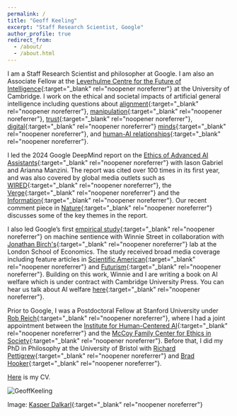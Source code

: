 ```yaml
---
permalink: /
title: "Geoff Keeling"
excerpt: "Staff Research Scientist, Google"
author_profile: true
redirect_from: 
  - /about/
  - /about.html
---
```


I am a Staff Research Scientist and philosopher at Google. I am also an Associate Fellow at the [Leverhulme Centre for the Future of Intelligence](http://lcfi.ac.uk){:target="_blank" rel="noopener noreferrer"} at the University of Cambridge. I work on the ethical and societal impacts of artificial general intelligence including questions about [alignment](https://link.springer.com/article/10.1007/s11098-025-02300-4?utm_source=rct_congratemailt&utm_medium=email&utm_campaign=oa_20250330&utm_content=10.1007/s11098-025-02300-4){:target="_blank" rel="noopener noreferrer"}, [manipulation](https://arxiv.org/pdf/2404.15058){:target="_blank" rel="noopener noreferrer"}, [trust](https://dl.acm.org/doi/10.1145/3630106.3658964){:target="_blank" rel="noopener noreferrer"}, [digital](https://arxiv.org/pdf/2506.13403){:target="_blank" rel="noopener noreferrer"} [minds](https://www.tandfonline.com/doi/abs/10.1080/0020174X.2025.2450598){:target="_blank" rel="noopener noreferrer"}, and [human-AI relationships](https://ojs.aaai.org/index.php/AIES/article/view/31694){:target="_blank" rel="noopener noreferrer"}.

I led the 2024 Google DeepMind report on the [Ethics of Advanced AI Assistants](https://arxiv.org/pdf/2404.16244){:target="_blank" rel="noopener noreferrer"} with Iason Gabriel and Arianna Manzini. The report was cited over 100 times in its first year, and was also covered by global media outlets such as [WIRED](https://www.wired.com/story/prepare-to-get-manipulated-by-emotionally-expressive-chatbots/){:target="_blank" rel="noopener noreferrer"}, the [Verge](https://www.theverge.com/c/24300623/ai-companions-replika-openai-chatgpt-assistant-romance){:target="_blank" rel="noopener noreferrer"} and the [Information](https://www.theinformation.com/articles/why-google-and-openai-dont-see-eye-to-eye-on-voice-assistants){:target="_blank" rel="noopener noreferrer"}. Our recent comment piece in [Nature](https://www.nature.com/articles/d41586-025-02454-5){:target="_blank" rel="noopener noreferrer"} discusses some of the key themes in the report. 

I also led Google’s first [empirical study](https://arxiv.org/pdf/2411.02432){:target="_blank" rel="noopener noreferrer"} on machine sentience with Winnie Street in collaboration with [Jonathan Birch's](https://personal.lse.ac.uk/birchj1/){:target="_blank" rel="noopener noreferrer"} lab at the London School of Economics. The study received broad media coverage including feature articles in [Scientific American](https://www.scientificamerican.com/article/could-inflicting-pain-test-ai-for-sentience/){:target="_blank" rel="noopener noreferrer"} and [Futurism](https://futurism.com/scientists-experiment-with-subjecting-ai-to-pain){:target="_blank" rel="noopener noreferrer"}. Building on this work, Winnie and I are writing a book on AI welfare which is under contract with Cambridge University Press. You can hear us talk about AI welfare [here](https://www.youtube.com/watch?v=Jwuf1zLkaqk&ab_channel=SentientFutures){:target="_blank" rel="noopener noreferrer"}. 

Prior to Google, I was a Postdoctoral Fellow at Stanford University under [Rob Reich](https://en.wikipedia.org/wiki/Rob_Reich){:target="_blank" rel="noopener noreferrer"}, where I had a joint appointment between the [Institute for Human-Centered AI](https://hai.stanford.edu/){:target="_blank" rel="noopener noreferrer"} and the [McCoy Family Center for Ethics in Society](https://ethicsinsociety.stanford.edu/){:target="_blank" rel="noopener noreferrer"}. Before that,  I did my PhD in Philosophy at the University of Bristol with [Richard Pettigrew](https://richardpettigrew.com/){:target="_blank" rel="noopener noreferrer"} and [Brad Hooker](https://en.wikipedia.org/wiki/Brad_Hooker){:target="_blank" rel="noopener noreferrer"}. 

[Here](https://geoffkeeling.github.io/files/CV.pdf) is my CV.

![GeoffKeeling](https://geoffkeeling.github.io/images/bio-photo.jpg)

Image: [Kasper Dalkarl](https://www.kasperdalkarl.com/){:target="_blank" rel="noopener noreferrer"}
